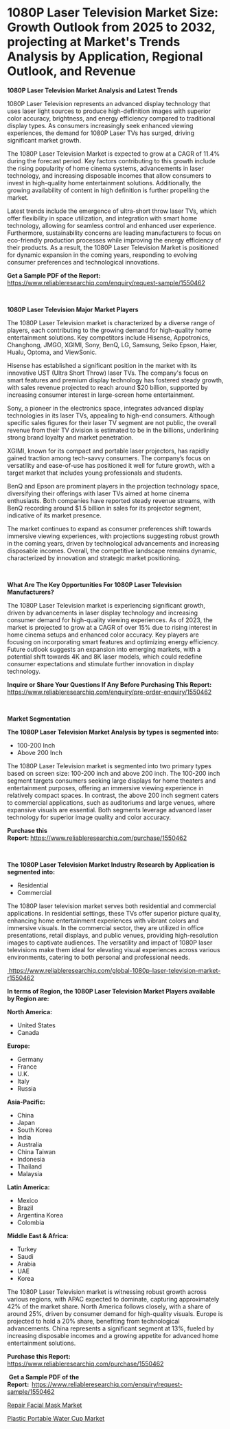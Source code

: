 <p><h1>1080P Laser Television Market Size: Growth Outlook from 2025 to 2032, projecting at Market's Trends Analysis by Application, Regional Outlook, and Revenue</h1></p><p><strong>1080P Laser Television Market Analysis and Latest Trends</strong></p>
<p><p>1080P Laser Television represents an advanced display technology that uses laser light sources to produce high-definition images with superior color accuracy, brightness, and energy efficiency compared to traditional display types. As consumers increasingly seek enhanced viewing experiences, the demand for 1080P Laser TVs has surged, driving significant market growth.</p><p>The 1080P Laser Television Market is expected to grow at a CAGR of 11.4% during the forecast period. Key factors contributing to this growth include the rising popularity of home cinema systems, advancements in laser technology, and increasing disposable incomes that allow consumers to invest in high-quality home entertainment solutions. Additionally, the growing availability of content in high definition is further propelling the market.</p><p>Latest trends include the emergence of ultra-short throw laser TVs, which offer flexibility in space utilization, and integration with smart home technology, allowing for seamless control and enhanced user experience. Furthermore, sustainability concerns are leading manufacturers to focus on eco-friendly production processes while improving the energy efficiency of their products. As a result, the 1080P Laser Television Market is positioned for dynamic expansion in the coming years, responding to evolving consumer preferences and technological innovations.</p></p>
<p><strong>Get a Sample PDF of the Report:&nbsp;</strong> <a href="https://www.reliableresearchiq.com/enquiry/request-sample/1550462?utm_campaign=1900&utm_medium=2&utm_source=Github&utm_content=ia&utm_term=09022025&utm_id=1080p-laser-television">https://www.reliableresearchiq.com/enquiry/request-sample/1550462</a></p>
<p>&nbsp;</p>
<p><strong>1080P Laser Television Major Market Players</strong></p>
<p><p>The 1080P Laser Television market is characterized by a diverse range of players, each contributing to the growing demand for high-quality home entertainment solutions. Key competitors include Hisense, Appotronics, Changhong, JMGO, XGIMI, Sony, BenQ, LG, Samsung, Seiko Epson, Haier, Hualu, Optoma, and ViewSonic.</p><p>Hisense has established a significant position in the market with its innovative UST (Ultra Short Throw) laser TVs. The company's focus on smart features and premium display technology has fostered steady growth, with sales revenue projected to reach around $20 billion, supported by increasing consumer interest in large-screen home entertainment.</p><p>Sony, a pioneer in the electronics space, integrates advanced display technologies in its laser TVs, appealing to high-end consumers. Although specific sales figures for their laser TV segment are not public, the overall revenue from their TV division is estimated to be in the billions, underlining strong brand loyalty and market penetration.</p><p>XGIMI, known for its compact and portable laser projectors, has rapidly gained traction among tech-savvy consumers. The company’s focus on versatility and ease-of-use has positioned it well for future growth, with a target market that includes young professionals and students.</p><p>BenQ and Epson are prominent players in the projection technology space, diversifying their offerings with laser TVs aimed at home cinema enthusiasts. Both companies have reported steady revenue streams, with BenQ recording around $1.5 billion in sales for its projector segment, indicative of its market presence.</p><p>The market continues to expand as consumer preferences shift towards immersive viewing experiences, with projections suggesting robust growth in the coming years, driven by technological advancements and increasing disposable incomes. Overall, the competitive landscape remains dynamic, characterized by innovation and strategic market positioning.</p></p>
<p>&nbsp;</p>
<p><strong>What Are The Key Opportunities For 1080P Laser Television Manufacturers?</strong></p>
<p><p>The 1080P Laser Television market is experiencing significant growth, driven by advancements in laser display technology and increasing consumer demand for high-quality viewing experiences. As of 2023, the market is projected to grow at a CAGR of over 15% due to rising interest in home cinema setups and enhanced color accuracy. Key players are focusing on incorporating smart features and optimizing energy efficiency. Future outlook suggests an expansion into emerging markets, with a potential shift towards 4K and 8K laser models, which could redefine consumer expectations and stimulate further innovation in display technology.</p></p>
<p><strong>Inquire or Share Your Questions If Any Before Purchasing This Report:</strong> <a href="https://www.reliableresearchiq.com/enquiry/pre-order-enquiry/1550462?utm_campaign=1900&utm_medium=2&utm_source=Github&utm_content=ia&utm_term=09022025&utm_id=1080p-laser-television">https://www.reliableresearchiq.com/enquiry/pre-order-enquiry/1550462</a></p>
<p>&nbsp;</p>
<p><strong>Market Segmentation</strong></p>
<p><strong>The 1080P Laser Television Market Analysis by types is segmented into:</strong></p>
<p><ul><li>100-200 Inch</li><li>Above 200 Inch</li></ul></p>
<p><p>The 1080P Laser Television market is segmented into two primary types based on screen size: 100-200 inch and above 200 inch. The 100-200 inch segment targets consumers seeking large displays for home theaters and entertainment purposes, offering an immersive viewing experience in relatively compact spaces. In contrast, the above 200 inch segment caters to commercial applications, such as auditoriums and large venues, where expansive visuals are essential. Both segments leverage advanced laser technology for superior image quality and color accuracy.</p></p>
<p><strong>Purchase this Report:&nbsp;</strong><a href="https://www.reliableresearchiq.com/purchase/1550462?utm_campaign=1900&utm_medium=2&utm_source=Github&utm_content=ia&utm_term=09022025&utm_id=1080p-laser-television">https://www.reliableresearchiq.com/purchase/1550462</a></p>
<p>&nbsp;</p>
<p><strong>The 1080P Laser Television Market Industry Research by Application is segmented into:</strong></p>
<p><ul><li>Residential</li><li>Commercial</li></ul></p>
<p><p>The 1080P laser television market serves both residential and commercial applications. In residential settings, these TVs offer superior picture quality, enhancing home entertainment experiences with vibrant colors and immersive visuals. In the commercial sector, they are utilized in office presentations, retail displays, and public venues, providing high-resolution images to captivate audiences. The versatility and impact of 1080P laser televisions make them ideal for elevating visual experiences across various environments, catering to both personal and professional needs.</p></p>
<p><a href="https://www.reliableresearchiq.com/global-1080p-laser-television-market-r1550462?utm_campaign=1900&utm_medium=2&utm_source=Github&utm_content=ia&utm_term=09022025&utm_id=1080p-laser-television">&nbsp;https://www.reliableresearchiq.com/global-1080p-laser-television-market-r1550462</a></p>
<p><strong>In terms of Region, the 1080P Laser Television Market Players available by Region are:</strong></p>
<p>
    <p> <strong> North America: </strong>
        <ul>
            <li>United States</li>
            <li>Canada</li>
        </ul>
        </p> 
    <p> <strong> Europe: </strong>
        <ul>
            <li>Germany</li>
            <li>France</li>
            <li>U.K.</li>
            <li>Italy</li>
            <li>Russia</li>
        </ul>
        </p> 
    <p> <strong> Asia-Pacific: </strong>
        <ul>
            <li>China</li>
            <li>Japan</li>
            <li>South Korea</li>
            <li>India</li>
            <li>Australia</li>
            <li>China Taiwan</li>
            <li>Indonesia</li>
            <li>Thailand</li>
            <li>Malaysia</li>
        </ul>
        </p> 
    <p> <strong> Latin America: </strong>
        <ul>
            <li>Mexico</li>
            <li>Brazil</li>
            <li>Argentina Korea</li>
            <li>Colombia</li>
        </ul>
        </p> 
    <p> <strong> Middle East & Africa: </strong>
        <ul>
            <li>Turkey</li>
            <li>Saudi</li>
            <li>Arabia</li>
            <li>UAE</li>
            <li>Korea</li>
        </ul>
    </p>
    </p>
<p><p>The 1080P Laser Television market is witnessing robust growth across various regions, with APAC expected to dominate, capturing approximately 42% of the market share. North America follows closely, with a share of around 25%, driven by consumer demand for high-quality visuals. Europe is projected to hold a 20% share, benefiting from technological advancements. China represents a significant segment at 13%, fueled by increasing disposable incomes and a growing appetite for advanced home entertainment solutions.</p></p>
<p><strong>Purchase this Report: </strong><a href="https://www.reliableresearchiq.com/purchase/1550462?utm_campaign=1900&utm_medium=2&utm_source=Github&utm_content=ia&utm_term=09022025&utm_id=1080p-laser-television">https://www.reliableresearchiq.com/purchase/1550462</a></p>
<p>&nbsp;<strong>Get a Sample PDF of the Report:&nbsp;&nbsp;</strong><a href="https://www.reliableresearchiq.com/enquiry/request-sample/1550462?utm_campaign=1900&utm_medium=2&utm_source=Github&utm_content=ia&utm_term=09022025&utm_id=1080p-laser-television">https://www.reliableresearchiq.com/enquiry/request-sample/1550462</a></p>
<p><strong></strong></p>
<p><p><a href="https://github.com/msiyahhonzo46/Market-Research-Report-List-1/blob/main/repair-facial-mask-market.md?utm_campaign=1900&utm_medium=2&utm_source=Github&utm_content=ia&utm_term=09022025&utm_id=1080p-laser-television">Repair Facial Mask Market</a></p><p><a href="https://github.com/tapandtarxo/Market-Research-Report-List-1/blob/main/plastic-portable-water-cup-market.md?utm_campaign=1900&utm_medium=2&utm_source=Github&utm_content=ia&utm_term=09022025&utm_id=1080p-laser-television">Plastic Portable Water Cup Market</a></p></p>